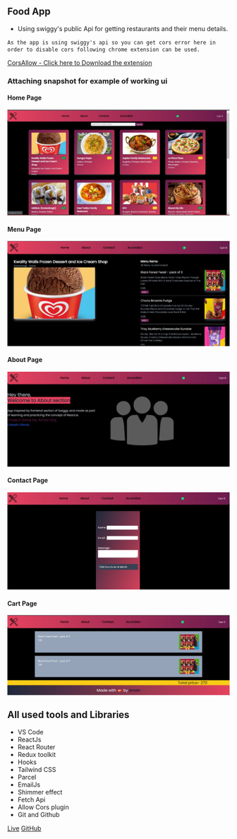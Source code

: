 ## Food App

- Using swiggy's public Api for getting restaurants and their menu details.
```
As the app is using swiggy's api so you can get cors error here in order to disable cors following chrome extension can be used.
```
[CorsAllow - Click here to Download the extension](https://chrome.google.com/webstore/detail/allow-cors-access-control/lhobafahddgcelffkeicbaginigeejlf?hl=en)

### Attaching snapshot for example of working ui
#### Home Page
![Home Page](src/assets/working1.jpg)
#### Menu Page
![Menu](src/assets/working4.jpg)
#### About Page
![About Page](src/assets/working2.jpg)
#### Contact Page
![Contact Page](src/assets/working3.jpg)
#### Cart Page
![Cart Page](src/assets/working5.jpg)

## All used tools and Libraries
- VS Code
- ReactJs
- React Router
- Redux toolkit
- Hooks
- Tailwind CSS
- Parcel
- EmailJs
- Shimmer effect
- Fetch Api
- Allow Cors plugin
- Git and Github


[Live](https://foodtestapp.netlify.app/)
[GitHub](https://github.com/amaanraaz/foodapp)